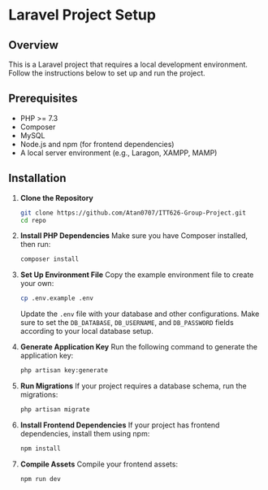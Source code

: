 # Laravel Project Setup

## Overview
This is a Laravel project that requires a local development environment. Follow the instructions below to set up and run the project.

## Prerequisites
- PHP >= 7.3
- Composer
- MySQL
- Node.js and npm (for frontend dependencies)
- A local server environment (e.g., Laragon, XAMPP, MAMP)

## Installation

1. **Clone the Repository**
   ```bash
   git clone https://github.com/Atan0707/ITT626-Group-Project.git
   cd repo
   ```

2. **Install PHP Dependencies**
   Make sure you have Composer installed, then run:
   ```bash
   composer install
   ```

3. **Set Up Environment File**
   Copy the example environment file to create your own:
   ```bash
   cp .env.example .env
   ```

   Update the `.env` file with your database and other configurations. Make sure to set the `DB_DATABASE`, `DB_USERNAME`, and `DB_PASSWORD` fields according to your local database setup.

4. **Generate Application Key**
   Run the following command to generate the application key:
   ```bash
   php artisan key:generate
   ```

5. **Run Migrations**
   If your project requires a database schema, run the migrations:
   ```bash
   php artisan migrate
   ```

6. **Install Frontend Dependencies**
   If your project has frontend dependencies, install them using npm:
   ```bash
   npm install
   ```

7. **Compile Assets**
   Compile your frontend assets:
   ```bash
   npm run dev
   ```